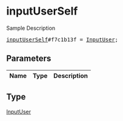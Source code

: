 # inputUserSelf

Sample Description

<pre>
<a href="../constructor/inputUserSelf.md">inputUserSelf</a>#f7c1b13f = <a href="../type/InputUser.md">InputUser</a>;
</pre>

## Parameters

| Name | Type | Description |
|------|:----:|-------------|

## Type

[InputUser](../type/InputUser.md)
